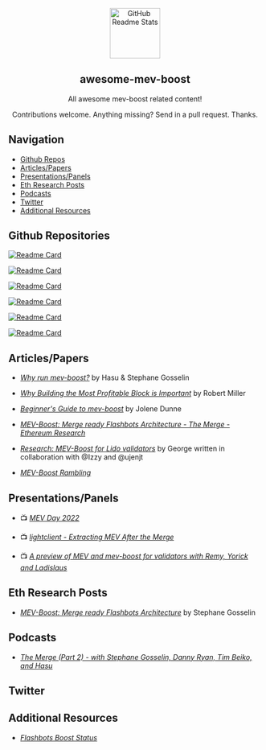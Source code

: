 <p align="center">
 <img width="100px" src="https://docs.flashbots.net/img/logo.png" align="center" alt="GitHub Readme Stats" />
 <h2 align="center">awesome-mev-boost</h2>
 <p align="center">All awesome mev-boost related content!</p>
 <p align="center">Contributions welcome. Anything missing? Send in a pull request. Thanks.</p>
</p>

## Navigation
- [Github Repos](#githubrepositories)
- [Articles/Papers](#articlespapers)
- [Presentations/Panels](#presentationspanels)
- [Eth Research Posts](#Eth-Research-Posts)
- [Podcasts](#Podcasts)
- [Twitter](#Twitter)
- [Additional Resources](#Additional-Resources)

## Github Repositories

<!-- <p align="center">
    <a href="https://github.com/flashbots/mev-boost">
    <img align="center" src="https://github-readme-stats.vercel.app/api/pin/?username=flashbots&repo=mev-boost&show_owner=true" />
    </a>
    <a href="https://github.com/0xpanoramix/mev-boost-cli">
    <img align="center" src="https://github-readme-stats.vercel.app/api/pin/?username=0xpanoramix&repo=mev-boost-cli&show_owner=true"/>
    </a>
    <a href="https://github.com/ralexstokes/mev-rs">
    <img align="center" src="https://github-readme-stats.vercel.app/api/pin/?username=ralexstokes&repo=mev-rs&show_owner=true"/>
    </a>
    <a href="https://github.com/protolambda/mergemock">
    <img align="center" src="https://github-readme-stats.vercel.app/api/pin/?username=protolambda&repo=mergemock&show_owner=true"/>
    </a>
    <a href="https://github.com/flashbots/flashbots-data-transparency">
    <img align="center" src="https://github-readme-stats.vercel.app/api/pin/?username=flashbots&repo=flashbots-data-transparency&show_owner=true"/>
    </a>
</p> -->

[![Readme Card](https://github-readme-stats.vercel.app/api/pin/?username=flashbots&repo=mev-boost&show_owner=true)](https://github.com/flashbots/mev-boost)

[![Readme Card](https://github-readme-stats.vercel.app/api/pin/?username=flashbots&repo=mev-boost/wiki/Research&show_owner=true)](https://github.com/flashbots/mev-boost/wiki/Research)

[![Readme Card](https://github-readme-stats.vercel.app/api/pin/?username=0xpanoramix&repo=mev-boost-cli&show_owner=true)](https://github.com/0xpanoramix/mev-boost-cli)

[![Readme Card](https://github-readme-stats.vercel.app/api/pin/?username=ralexstokes&repo=mev-rs&show_owner=true)](https://github.com/ralexstokes/mev-rs)

[![Readme Card](https://github-readme-stats.vercel.app/api/pin/?username=protolambda&repo=mergemock&show_owner=true)](https://github.com/protolambda/mergemock)

[![Readme Card](https://github-readme-stats.vercel.app/api/pin/?username=flashbots&repo=flashbots-data-transparency&show_owner=true)](https://github.com/flashbots/flashbots-data-transparency)


## Articles/Papers
-  *[Why run mev-boost?](https://writings.flashbots.net/writings/why-run-mevboost/ "MEV-Boost")* by Hasu & Stephane Gosselin

- *[Why Building the Most Profitable Block is Important](https://writings.flashbots.net/writings/on-the-most-profitable-block/)* by Robert Miller 

- *[Beginner's Guide to mev-boost](https://writings.flashbots.net/writings/beginners-guide-mevboost/)* by Jolene Dunne

- *[MEV-Boost: Merge ready Flashbots Architecture - The Merge - Ethereum Research](https://hackmd.io/@manifold/S1jRmGIPF)*

- *[Research: MEV-Boost for Lido validators](https://research.lido.fi/t/research-mev-boost-for-lido-validators/2333)* by George written in collaboration with @Izzy and @ujenjt

- *[MEV-Boost Rambling](https://femboy.capital/MEV-Boost)*

## Presentations/Panels
- :tv: *[MEV Day 2022](https://www.youtube.com/playlist?list=PLRHMe0bxkuel3w3C7P_WVvp9ShLi3HKRI)*

- :tv: *[lightclient - Extracting MEV After the Merge](https://www.youtube.com/watch?v=ci7pLez8eDk&t=429s)*

- :tv: *[A preview of MEV and mev-boost for validators with Remy, Yorick and Ladislaus](https://www.youtube.com/watch?v=sZYJiLxp9ow)*


## Eth Research Posts
- *[MEV-Boost: Merge ready Flashbots Architecture](https://ethresear.ch/t/mev-boost-merge-ready-flashbots-architecture/11177)* by Stephane Gosselin

## Podcasts
- *[The Merge (Part 2) - with Stephane Gosselin, Danny Ryan, Tim Beiko, and Hasu ](https://www.youtube.com/watch?v=8UPFwKyaQOE)*

## Twitter

## Additional Resources
- *[Flashbots Boost Status](https://0xpanoramix.github.io/flashbots-boost-status/)*
